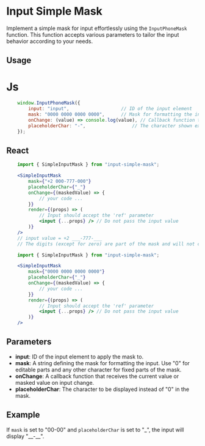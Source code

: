 # Input Simple Mask

Implement a simple mask for input effortlessly using the `InputPhoneMask` function. This function accepts various parameters to tailor the input behavior according to your needs.

## Usage
# Js

```js
    window.InputPhoneMask({
        input: "input",                   // ID of the input element
        mask: "0000 0000 0000 0000",      // Mask for formatting the input.
        onChange: (value) => console.log(value), // Callback function triggered on input change
        placeholderChar: "-",                 // The character shown exept of "0" in the mask
    });
```
## React


```jsx
    import { SimpleInputMask } from "input-simple-mask";

    <SimpleInputMask
        mask={"+2 000-777-000"}
        placeholderChar={"_"}
        onChange={(maskedValue) => {
            // your code ...
        }}
        render={(props) => (
            // Input should accept the 'ref' parameter 
            <input {...props} /> // Do not pass the input value
        )} 
    />  
    // input value = +2 ___-777-___
    // The digits (except for zero) are part of the mask and will not change upon input.
```

```jsx
    import { SimpleInputMask } from "input-simple-mask";

    <SimpleInputMask
        mask={"0000 0000 0000 0000"}
        placeholderChar={"_"}
        onChange={(maskedValue) => {
            // your code ...
        }}
        render={(props) => (
            // Input should accept the 'ref' parameter 
            <input {...props} /> // Do not pass the input value
        )} 
    />   
```
## Parameters

- **input**: ID of the input element to apply the mask to.
- **mask**: A string defining the mask for formatting the input. Use "0" for editable parts and any other character for fixed parts of the mask.
- **onChange**: A callback function that receives the current value or masked value on input change.
- **placeholderChar**: The character to be displayed instead of "0" in the mask.

## Example

If `mask` is set to "00-00" and `placeholderChar` is set to "_", the input will display "\_\_-\_\_".
